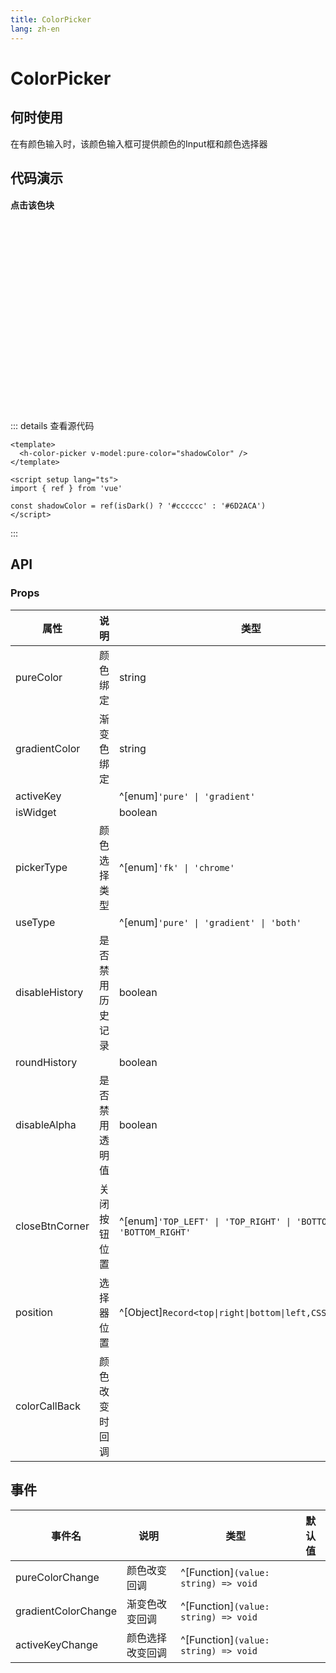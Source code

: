 ```yaml
---
title: ColorPicker
lang: zh-en
---
```

# ColorPicker

## 何时使用

在有颜色输入时，该颜色输入框可提供颜色的Input框和颜色选择器

## 代码演示

<h4>点击该色块</h4>
<div style="width:25px;height:300px">
  <h-color-picker pure-color="#111" />
</div>

::: details 查看源代码

```vue
<template>
  <h-color-picker v-model:pure-color="shadowColor" />
</template>

<script setup lang="ts">
import { ref } from 'vue'

const shadowColor = ref(isDark() ? '#cccccc' : '#6D2ACA')
</script>

```

:::

## API

### Props

| 属性           | 说明             | 类型                                                                  | 默认值     |
| -------------- | ---------------- | --------------------------------------------------------------------- | ---------- |
| pureColor      | 颜色绑定         | string                                                                | rgb(0,0,0) |
| gradientColor  | 渐变色绑定       | string                                                                |            |
| activeKey      |                  | ^[enum]`'pure' \| 'gradient'`                                         | pure       |
| isWidget       |                  | boolean                                                               | false      |
| pickerType     | 颜色选择类型     | ^[enum]`'fk' \| 'chrome'`                                             | fk         |
| useType        |                  | ^[enum]`'pure' \| 'gradient' \| 'both'`                               | false      |
| disableHistory | 是否禁用历史记录 | boolean                                                               | false      |
| roundHistory   |                  | boolean                                                               | false      |
| disableAlpha   | 是否禁用透明值   | boolean                                                               |            |
| closeBtnCorner | 关闭按钮位置     | ^[enum]`'TOP_LEFT' \| 'TOP_RIGHT' \| 'BOTTOM_LEFT' \| 'BOTTOM_RIGHT'` | TOP_RIGHT  |
| position       | 选择器位置       | ^[Object]`Record<top\|right\|bottom\|left,CSSProperties>`             |            |
| colorCallBack  | 颜色改变时回调   |                                                                       |            |

## 事件

| 事件名              | 说明             | 类型                                 | 默认值 |
| ------------------- | ---------------- | ------------------------------------ | ------ |
| pureColorChange     | 颜色改变回调     | ^[Function]`(value: string) => void` |        |
| gradientColorChange | 渐变色改变回调   | ^[Function]`(value: string) => void` |        |
| activeKeyChange     | 颜色选择改变回调 | ^[Function]`(value: string) => void` |        |
